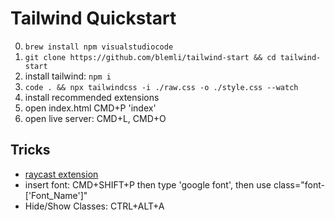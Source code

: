 # Tailwind Quickstart

0. `brew install npm visualstudiocode`
1. `git clone https://github.com/blemli/tailwind-start && cd tailwind-start`
2. install tailwind: `npm i`
3. `code . && npx tailwindcss -i ./raw.css -o ./style.css --watch`
4. install recommended extensions
5. open index.html CMD+P 'index'
6. open live server: CMD+L, CMD+O

## Tricks
- [raycast extension](https://www.raycast.com/vimtor/tailwindcss)
- insert font: CMD+SHIFT+P then type 'google font', then use class="font-['Font_Name']"
- Hide/Show Classes: CTRL+ALT+A
